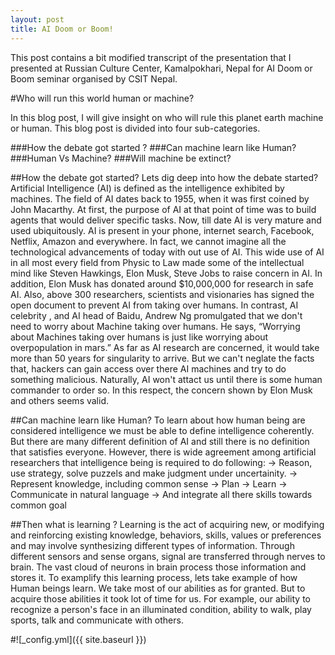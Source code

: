 ```yaml
---
layout: post
title: AI Doom or Boom!
---
```


This post contains a bit modified transcript of the presentation that I presented at Russian Culture Center, Kamalpokhari, Nepal for AI Doom or Boom seminar organised by CSIT Nepal.

#Who will run this world human or machine?

In this blog post, I will give insight on who will rule this planet earth machine or human. This blog post is divided into four sub-categories.

###How the debate got started ?
###Can machine learn like Human?
###Human Vs Machine?
###Will machine be extinct?

##How the debate got started?
Lets dig deep into how the debate started? Artificial Intelligence (AI) is defined as the intelligence exhibited by machines. The field of AI dates back to 1955, when it was first coined by John Macarthy. At first, the purpose of AI at that point of time was to build agents that would deliver specific tasks. Now, till date AI is very mature and used ubiquitously. AI is present in your phone, internet search, Facebook, Netflix, Amazon and everywhere. In fact, we cannot imagine all the technological advancements of today with out use of AI. This wide use of AI in all most every field from Physic to Law made some of the intellectual mind like Steven Hawkings, Elon Musk, Steve Jobs to raise concern  in AI. In addition, Elon Musk has donated around $10,000,000 for research in safe AI. Also, above 300 researchers, scientists and visionaries has signed the open document to prevent AI from taking over humans. In contrast, AI celebrity , and AI head of Baidu, Andrew Ng promulgated that we don't need to worry about Machine taking over humans. He says, “Worrying about Machines taking over humans is just like worrying about overpopulation in mars.” As far as AI research are concerned, it would take more than 50 years for singularity to arrive. But we can't neglate  the facts that, hackers can gain access over there AI machines and try to do something malicious. Naturally, AI won't attact us until there is some human commander to order so. In this respect, the concern shown by Elon Musk and others seems valid.

##Can machine learn like Human?
To learn about how human being are considered intelligence we must be able to define intelligence coherently. But there are many different definition of AI and still there is no definition that satisfies everyone. However, there is wide agreement among artificial researchers that intelligence being is required to do following:
→ Reason, use strategy, solve puzzels and make judgment under uncertainity.
→ Represent knowledge, including common sense
→ Plan
→ Learn
→ Communicate in natural language
→ And integrate all there skills towards common goal

##Then what is learning ?
Learning is the act of acquiring new, or modifying and reinforcing existing knowledge, behaviors, skills, values or preferences and may involve synthesizing different types of information. Through different sensors and sense organs, signal are transferred through nerves to brain. The vast cloud of neurons in brain process  those information and stores it. To examplify this learning process, lets take example of how Human beings learn.
We take most of our abilities as for granted. But to acquire those abilities it took lot of time for us. For example, our ability to recognize a person's face in an illuminated condition, ability to walk, play sports, talk and communicate with others.

#![_config.yml]({{ site.baseurl }})
